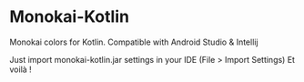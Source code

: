 # Monokai-Kotlin
Monokai colors for Kotlin. Compatible with Android Studio &amp; Intellij

Just import monokai-kotlin.jar settings in your IDE (File > Import Settings)
Et voilà !
